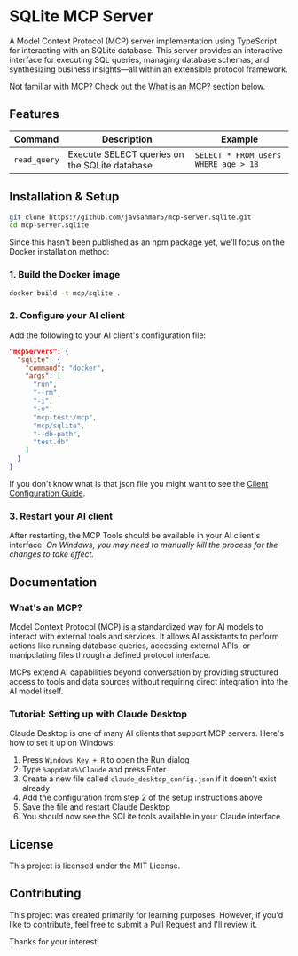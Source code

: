 # SQLite MCP Server

A Model Context Protocol (MCP) server implementation using TypeScript for interacting with an SQLite database. This server provides an interactive interface for executing SQL queries, managing database schemas, and synthesizing business insights—all within an extensible protocol framework.

Not familiar with MCP? Check out the [What is an MCP?](#whats-an-mcp) section below.

## Features

| Command | Description | Example |
|---------|-------------|---------|
| `read_query` | Execute SELECT queries on the SQLite database | `SELECT * FROM users WHERE age > 18` |

## Installation & Setup

```bash
git clone https://github.com/javsanmar5/mcp-server.sqlite.git
cd mcp-server.sqlite
```

Since this hasn't been published as an npm package yet, we'll focus on the Docker installation method:

### 1. Build the Docker image

```bash
docker build -t mcp/sqlite .
```

### 2. Configure your AI client

Add the following to your AI client's configuration file:

```json
"mcpServers": {
  "sqlite": {
    "command": "docker",
    "args": [
      "run",
      "--rm",
      "-i",
      "-v",
      "mcp-test:/mcp",
      "mcp/sqlite",
      "--db-path",
      "test.db"
    ]
  }
}
```

If you don't know what is that json file you might want to see the [Client Configuration Guide](#client-configuration-guide).

### 3. Restart your AI client

After restarting, the MCP Tools should be available in your AI client's interface.
_On Windows, you may need to manually kill the process for the changes to take effect._

## Documentation

### What's an MCP?

Model Context Protocol (MCP) is a standardized way for AI models to interact with external tools and services. It allows AI assistants to perform actions like running database queries, accessing external APIs, or manipulating files through a defined protocol interface.

MCPs extend AI capabilities beyond conversation by providing structured access to tools and data sources without requiring direct integration into the AI model itself.

### Tutorial: Setting up with Claude Desktop

Claude Desktop is one of many AI clients that support MCP servers. Here's how to set it up on Windows:

1. Press `Windows Key + R` to open the Run dialog
2. Type `%appdata%\Claude` and press Enter
3. Create a new file called `claude_desktop_config.json` if it doesn't exist already
4. Add the configuration from step 2 of the setup instructions above
5. Save the file and restart Claude Desktop
6. You should now see the SQLite tools available in your Claude interface

## License

This project is licensed under the MIT License.

## Contributing

This project was created primarily for learning purposes. However, if you'd like to contribute, feel free to submit a Pull Request and I'll review it.

Thanks for your interest!

